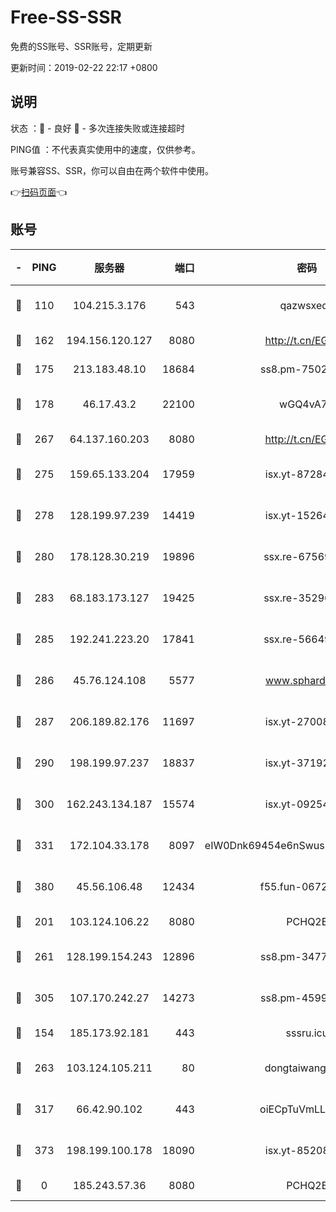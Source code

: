 # Free-SS-SSR

免费的SS账号、SSR账号，定期更新

更新时间：2019-02-22 22:17 +0800

## 说明

状态     ：🙂 - 良好 🙁 - 多次连接失败或连接超时

PING值   ：不代表真实使用中的速度，仅供参考。

账号兼容SS、SSR，你可以自由在两个软件中使用。

👉[扫码页面](https://liesauer.github.io/free-ss-ssr.github.io/)👈

## 账号

|-|PING|服务器|端口|密码|加密方式|区域|
|:----:|:----:|:-----:|-----:|:----:|:----:|:----:|
|🙂|110|104.215.3.176|543|qazwsxedc|aes-256-gcm|JP|
|🙂|162|194.156.120.127|8080|http://t.cn/EGJIyrl|rc4-md5|RU|
|🙂|175|213.183.48.10|18684|ss8.pm-75023090|rc4-md5|RU|
|🙂|178|46.17.43.2|22100|wGQ4vA7D|aes-256-gcm|RU|
|🙂|267|64.137.160.203|8080|http://t.cn/EGJIyrl|rc4-md5|CA|
|🙂|275|159.65.133.204|17959|isx.yt-87284897|aes-256-cfb|SG|
|🙂|278|128.199.97.239|14419|isx.yt-15264430|aes-256-cfb|SG|
|🙂|280|178.128.30.219|19896|ssx.re-67569628|aes-256-cfb|SG|
|🙂|283|68.183.173.127|19425|ssx.re-35296250|aes-256-cfb|US|
|🙂|285|192.241.223.20|17841|ssx.re-56649667|aes-256-cfb|US|
|🙂|286|45.76.124.108|5577|www.sphard.com|aes-256-cfb|AU|
|🙂|287|206.189.82.176|11697|isx.yt-27008665|aes-256-cfb|SG|
|🙂|290|198.199.97.237|18837|isx.yt-37192163|aes-256-cfb|US|
|🙂|300|162.243.134.187|15574|isx.yt-09254887|aes-256-cfb|US|
|🙂|331|172.104.33.178|8097|eIW0Dnk69454e6nSwuspv9DmS201tQ0D|aes-256-cfb|SG|
|🙂|380|45.56.106.48|12434|f55.fun-06722136|aes-256-cfb|US|
|🙂|201|103.124.106.22|8080|PCHQ2E|rc4-md5|US|
|🙂|261|128.199.154.243|12896|ss8.pm-34775520|aes-256-cfb|SG|
|🙂|305|107.170.242.27|14273|ss8.pm-45999497|aes-256-cfb|US|
|🙁|154|185.173.92.181|443|sssru.icu|rc4-md5|RU|
|🙁|263|103.124.105.211|80|dongtaiwang.com|aes-256-cfb|US|
|🙁|317|66.42.90.102|443|oiECpTuVmLLxk4Ts|aes-256-cfb|US|
|🙁|373|198.199.100.178|18090|isx.yt-85208704|aes-256-cfb|US|
|🙁|0|185.243.57.36|8080|PCHQ2E|rc4-md5|US|
